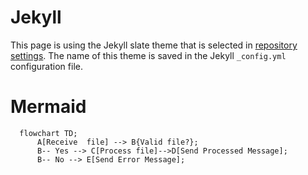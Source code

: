 # Jekyll

This page is using the Jekyll slate theme that is selected in [repository settings](https://github.com/tburnip-codit/tburnip-codit.github.io/settings/pages). The name of this theme is saved in the Jekyll `_config.yml` configuration file.

# Mermaid



```mermaid
  flowchart TD;
      A[Receive  file] --> B{Valid file?};
      B-- Yes --> C[Process file]-->D[Send Processed Message];
      B-- No --> E[Send Error Message];
     
